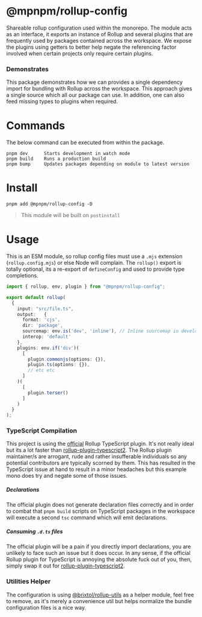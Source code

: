 # @mpnpm/rollup-config

Shareable rollup configuration used within the monorepo. The module acts as an interface, it exports an instance of Rollup and several plugins that are frequently used by packages contained across the workspace. We expose the plugins using getters to better help negate the referencing factor involved when certain projects only require certain plugins.

### Demonstrates

This package demonstrates how we can provides a single dependency import for bundling with Rollup across the workspace. This approach gives a single source which all our package can use. In addition, one can also feed missing types to plugins when required.

# Commands

The below command can be executed from within the package.

```cli
pnpm dev      Starts development in watch mode
pnpm build    Runs a production build
pnpm bump     Updates packages depending on module to latest version
```

# Install

```cli
pnpm add @mpnpm/rollup-config -D
```

> This module will be built on `postinstall`

# Usage

This is an ESM module, so rollup config files must use a `.mjs` extension (`rollup.config.mjs`) or else Node will complain. The `rollup()` export is totally optional, its a re-export of `defineConfig` and used to provide type completions.

<!-- prettier-ignore -->
```ts
import { rollup, env, plugin } from "@mpnpm/rollup-config";

export default rollup(
  {
    input: "src/file.ts",
    output:   {
      format: 'cjs',
      dir: 'package',
      sourcemap: env.is('dev', 'inline'), // Inline sourcemap in development else false
      interop: 'default'
    },
    plugins: env.if('div')(
      [
        plugin.commonjs(options: {}),
        plugin.ts(options: {}),
        // etc etc
      ]
    )(
      [
        plugin.terser()
      ]
    )
  }
);
```

### TypeScript Compilation

This project is using the [official](https://github.com/rollup/plugins/tree/master/packages/typescript) Rollup TypeScript plugin. It's not really ideal but its a lot faster than [rollup-plugin-typescript2](https://github.com/ezolenko/rollup-plugin-typescript2). The Rollup plugin maintainer/s are arrogant, rude and rather insufferable individuals so any potential contributors are typically scorned by them. This has resulted in the TypeScript issue at hand to result in a minor headaches but this example mono does try and negate some of those issues.

##### Declarations

The official plugin does not generate declaration files correctly and in order to combat that `pnpm build` scripts on TypeScript packages in the workspace will execute a second `tsc` command which will emit declarations.


##### Consuming `.d.ts` files

The official plugin will be a pain if you directly import declarations, you are unlikely to face such an issue but it does occur. In any sense, if the official Rollup plugin for TypeScript is annoying the absolute fuck out of you, then, simply swap it out for [rollup-plugin-typescript2](https://github.com/ezolenko/rollup-plugin-typescript2).

### Utilities Helper

The configuration is using [@brixtol/rollup-utils](https://github.com/BRIXTOL/rollup-utils) as a helper module, feel free to remove, as it's merely a convenience util but helps normalize the bundle configuration files is a nice way.
